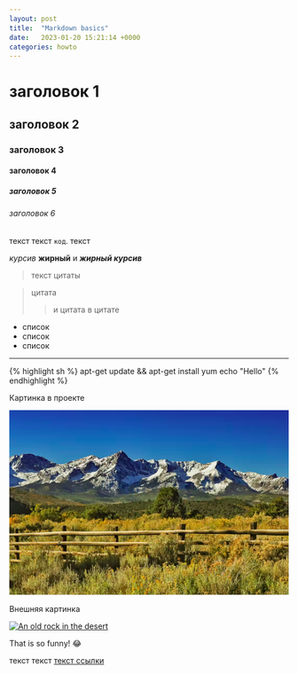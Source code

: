 ```yaml
---
layout: post
title:  "Markdown basics"
date:   2023-01-20 15:21:14 +0000
categories: howto
---
```


# заголовок 1

## заголовок 2

### заголовок 3

#### заголовок 4

##### заголовок 5

###### заголовок 6

текст текст `код`. текст

*курсив* **жирный** и ***жирный курсив***

> текст цитаты

> цитата
>
>> и цитата в цитате

* список
* список
* список

---

{% highlight sh %}
apt-get update && apt-get install yum
echo "Hello"
{% endhighlight %}

Картинка в проекте

![The San Juan Mountains are beautiful!](./assets/images/mountain.png "San Juan Mountains")

Внешняя картинка

[![An old rock in the desert](/assets/images/shiprock.jpg "Shiprock, New Mexico by Beau Rogers")](https://www.flickr.com/photos/beaurogers/31833779864/in/photolist-Qv3rFw-34mt9F-a9Cmfy-5Ha3Zi-9msKdv-o3hgjr-hWpUte-4WMsJ1-KUQ8N-deshUb-vssBD-6CQci6-8AFCiD-zsJWT-nNfsgB-dPDwZJ-bn9JGn-5HtSXY-6CUhAL-a4UTXB-ugPum-KUPSo-fBLNm-6CUmpy-4WMsc9-8a7D3T-83KJev-6CQ2bK-nNusHJ-a78rQH-nw3NvT-7aq2qf-8wwBso-3nNceh-ugSKP-4mh4kh-bbeeqH-a7biME-q3PtTf-brFpgb-cg38zw-bXMZc-nJPELD-f58Lmo-bXMYG-bz8AAi-bxNtNT-bXMYi-bXMY6-bXMYv)

That is so funny! :joy:

текст текст [текст ссылки][jekyll-docs]

[jekyll-docs]: https://jekyllrb.com/docs/home
